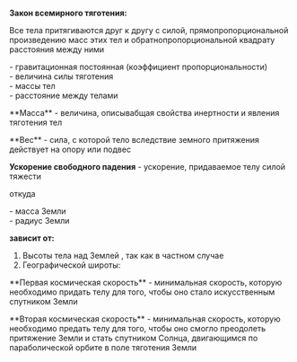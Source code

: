 **Закон всемирного тяготения:**

Все тела притягиваются друг к другу с силой, прямопропорциональной произведению масс этих тел
и обратнопропорциональной квадрату расстояния между ними

<!-- TODO: График -->

<BlockMath math="
    F=G \frac{m_1\cdot m_2}{R^2}
">

<p>
    <InlineMath math="G=6,672\cdot 10^{-11} \frac{\text{Н}\cdot \text м^2}{\text{кг}^2}"> - гравитационная постоянная (коэффициент пропорциональности)<br/>
    <InlineMath math="F"> - величина силы тяготения<br/>
    <InlineMath math="m_1, m_2"> - массы тел<br/>
    <InlineMath math="R"> - расстояние между телами<br/>
</p>

<ExpandableText title="Определения массы и веса">
    <p>**Масса** - величина, описывабщая свойства инертности и явления тяготения тел</p>
    <p>**Вес** - сила, с которой тело вследствие земного притяжения действует на опору или подвес</p>
</ExpandableText>

**Ускорение свободного падения** <InlineMath math="\vec g"> - ускорение, придаваемое телу силой тяжести

<BlockMath math="
    F=mg\\
    F=G\frac{m\cdot M}{R^2}
">

откуда

<BlockMath math="
    g=\frac{G\cdot M}{R^2}\approx 9,8\frac{\text м}{\text с^2}
">

<p>
    <InlineMath math="M"> - масса Земли <br/>
    <InlineMath math="R"> - радиус Земли
</p>

**<InlineMath math="g"> зависит от:**

<ol>
    <li>
        Высоты тела над Землей <InlineMath math="h">, так как в частном случае
        <BlockMath math="
            g=\frac{G\cdot M}{(R+h)^2}
        ">
    </li>
    <li>
        Географической широты:
        <BlockMath math="g\approx 9.83\frac{\text м}{\text с^2} \text{ - вблизи полюсов}">
        <BlockMath math="g\approx 9.78\frac{\text м}{\text с^2} \text{ - на экваторе}">
    </li>
</ol>

<ExpandableText>
    <p>**Первая космическая скорость** - минимальная скорость, которую необходимо придать телу для того, чтобы оно стало
    искусственным спутником Земли</p>
    <!-- TODO: График -->
    <p>**Вторая космическая скорость** - минимальная скорость, которую необходимо предать телу для того, чтобы оно смогло преодолеть притяжение Земли и стать спутником Солнца, двигающимся по параболической орбите в поле тяготения Земли</p>
    <!-- TODO: График -->
</ExpandableText>